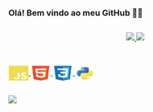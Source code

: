 ### Olá! Bem vindo ao meu GitHub 🧑‍🏫
##
<div align="center">
  <a href="https://github.com/Noobpro112">
  <img height="180em" src="https://github-readme-stats.vercel.app/api?username=Noobpro112&show_icons=true&theme=shadow_red"/>
  <img height="180em" src="https://github-readme-stats.vercel.app/api/top-langs/?username=noobpro112&layout=compact&langs_count=7&theme=shadow_red"/>
</div>

  ##
  
<div style="display: inline_block"><br>
  <img align="center" alt="Js" height="30" width="40" src="https://raw.githubusercontent.com/devicons/devicon/master/icons/javascript/javascript-plain.svg">
  <img align="center" alt="HTML" height="30" width="40" src="https://raw.githubusercontent.com/devicons/devicon/master/icons/html5/html5-original.svg">
  <img align="center" alt="CSS" height="30" width="40" src="https://raw.githubusercontent.com/devicons/devicon/master/icons/css3/css3-original.svg">
  <img align="center" alt="Python" height="30" width="40" src="https://raw.githubusercontent.com/devicons/devicon/master/icons/python/python-original.svg">
</div>

  ##
  
<div>
<a href="https://www.linkedin.com/in/matheus-yan-dos-reis-11361027a/" target="_blank"><img src="https://img.shields.io/badge/-LinkedIn-%230077B5?style=for-the-badge&logo=linkedin&logoColor=white" target="_blank"></a>
</div>
